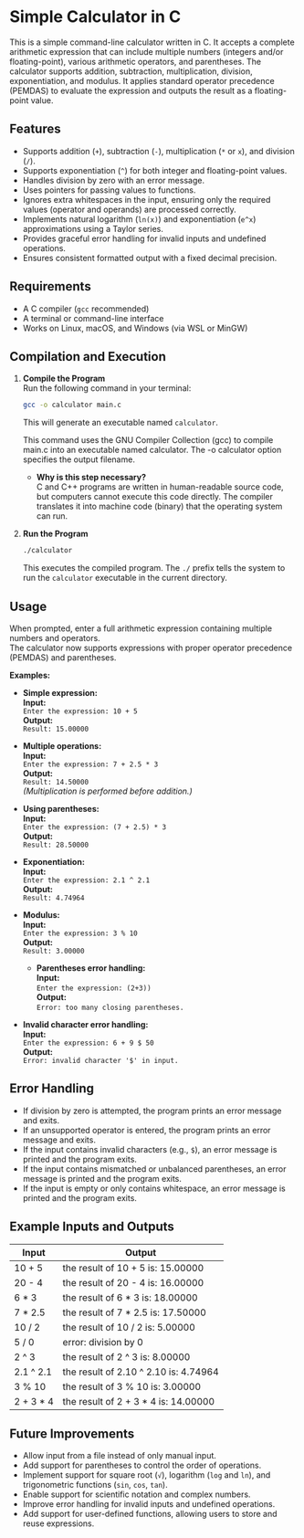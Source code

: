 # Simple Calculator in C

This is a simple command-line calculator written in C. It accepts a complete arithmetic expression that can include multiple numbers (integers and/or floating-point), various arithmetic operators, and parentheses. The calculator supports addition, subtraction, multiplication, division, exponentiation, and modulus. It applies standard operator precedence (PEMDAS) to evaluate the expression and outputs the result as a floating-point value.


## Features

- Supports addition (`+`), subtraction (`-`), multiplication (`*` or `x`), and division (`/`).
- Supports exponentiation (`^`) for both integer and floating-point values.
- Handles division by zero with an error message.
- Uses pointers for passing values to functions.
- Ignores extra whitespaces in the input, ensuring only the required values (operator and operands) are processed correctly.
- Implements natural logarithm (`ln(x)`) and exponentiation (`e^x`) approximations using a Taylor series.
- Provides graceful error handling for invalid inputs and undefined operations.
- Ensures consistent formatted output with a fixed decimal precision.


## Requirements

- A C compiler (`gcc` recommended)
- A terminal or command-line interface
- Works on Linux, macOS, and Windows (via WSL or MinGW)


## Compilation and Execution

1. **Compile the Program**  
   Run the following command in your terminal:  

   ```bash
   gcc -o calculator main.c
   ```

   This will generate an executable named `calculator`.

   This command uses the GNU Compiler Collection (gcc) to compile main.c into an executable named calculator. The -o calculator option specifies the output filename.
   
   - **Why is this step necessary?**  
  C and C++ programs are written in human-readable source code, but computers cannot execute this code directly. The compiler translates it into machine code (binary) that the operating system can run.



2. **Run the Program**  

   ```bash
   ./calculator
   ```

   This executes the compiled program. The `./` prefix tells the system to run the `calculator` executable in the current directory.


## Usage

When prompted, enter a full arithmetic expression containing multiple numbers and operators.  
The calculator now supports expressions with proper operator precedence (PEMDAS) and parentheses.

**Examples:**

- **Simple expression:**  
  **Input:**  
  `Enter the expression: 10 + 5`  
  **Output:**  
  `Result: 15.00000`

- **Multiple operations:**  
  **Input:**  
  `Enter the expression: 7 + 2.5 * 3`  
  **Output:**  
  `Result: 14.50000`  
  *(Multiplication is performed before addition.)*

- **Using parentheses:**  
  **Input:**  
  `Enter the expression: (7 + 2.5) * 3`  
  **Output:**  
  `Result: 28.50000`

- **Exponentiation:**  
  **Input:**  
  `Enter the expression: 2.1 ^ 2.1`  
  **Output:**  
  `Result: 4.74964`

- **Modulus:**  
  **Input:**  
  `Enter the expression: 3 % 10`  
  **Output:**  
  `Result: 3.00000`

  - **Parentheses error handling:**  
  **Input:**  
  `Enter the expression: (2+3))`  
  **Output:**  
  `Error: too many closing parentheses.`

- **Invalid character error handling:**  
  **Input:**  
  `Enter the expression: 6 + 9 $ 50`  
  **Output:**  
  `Error: invalid character '$' in input.`




## Error Handling

- If division by zero is attempted, the program prints an error message and exits.
- If an unsupported operator is entered, the program prints an error message and exits.
- If the input contains invalid characters (e.g., `$`), an error message is printed and the program exits.
- If the input contains mismatched or unbalanced parentheses, an error message is printed and the program exits.
- If the input is empty or only contains whitespace, an error message is printed and the program exits.


## Example Inputs and Outputs

| Input         | Output                                       |
| ------------- | -------------------------------------------- |
| 10 + 5        | the result of 10 + 5 is: 15.00000             |
| 20 - 4        | the result of 20 - 4 is: 16.00000             |
| 6 * 3         | the result of 6 * 3 is: 18.00000              |
| 7 * 2.5       | the result of 7 * 2.5 is: 17.50000            |
| 10 / 2        | the result of 10 / 2 is: 5.00000              |
| 5 / 0         | error: division by 0                         |
| 2 ^ 3         | the result of 2 ^ 3 is: 8.00000               |
| 2.1 ^ 2.1     | the result of 2.10 ^ 2.10 is: 4.74964         |
| 3 % 10        | the result of 3 % 10 is: 3.00000              |
| 2 + 3 * 4     | the result of 2 + 3 * 4 is: 14.00000          |


## Future Improvements

- Allow input from a file instead of only manual input.
- Add support for parentheses to control the order of operations.
- Implement support for square root (`√`), logarithm (`log` and `ln`), and trigonometric functions (`sin`, `cos`, `tan`).
- Enable support for scientific notation and complex numbers.
- Improve error handling for invalid inputs and undefined operations.
- Add support for user-defined functions, allowing users to store and reuse expressions.

